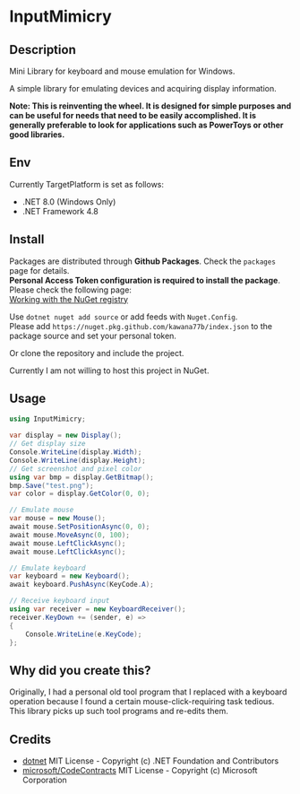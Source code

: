 # InputMimicry

## Description

Mini Library for keyboard and mouse emulation for Windows.

A simple library for emulating devices and acquiring display information.

**Note: This is reinventing the wheel. It is designed for simple purposes and can be useful for needs that need to be easily accomplished. It is generally preferable to look for applications such as PowerToys or other good libraries.**

## Env

Currently TargetPlatform is set as follows:

- .NET 8.0 (Windows Only)
- .NET Framework 4.8

## Install

Packages are distributed through **Github Packages**. Check the `packages` page for details.  
**Personal Access Token configuration is required to install the package**. Please check the following page:  
[Working with the NuGet registry](https://docs.github.com/en/packages/working-with-a-github-packages-registry/working-with-the-nuget-registry#authenticating-with-a-personal-access-token)

Use `dotnet nuget add source` or add feeds with `Nuget.Config`.  
Please add `https://nuget.pkg.github.com/kawana77b/index.json` to the package source and set your personal token.

Or clone the repository and include the project.

Currently I am not willing to host this project in NuGet.

## Usage

```csharp
using InputMimicry;

var display = new Display();
// Get display size
Console.WriteLine(display.Width);
Console.WriteLine(display.Height);
// Get screenshot and pixel color
using var bmp = display.GetBitmap();
bmp.Save("test.png");
var color = display.GetColor(0, 0);

// Emulate mouse
var mouse = new Mouse();
await mouse.SetPositionAsync(0, 0);
await mouse.MoveAsync(0, 100);
await mouse.LeftClickAsync();
await mouse.LeftClickAsync();

// Emulate keyboard
var keyboard = new Keyboard();
await keyboard.PushAsync(KeyCode.A);

// Receive keyboard input
using var receiver = new KeyboardReceiver();
receiver.KeyDown += (sender, e) =>
{
    Console.WriteLine(e.KeyCode);
};
```

## Why did you create this?

Originally, I had a personal old tool program that I replaced with a keyboard operation because I found a certain mouse-click-requiring task tedious.
This library picks up such tool programs and re-edits them.

## Credits

- [dotnet](https://github.com/dotnet/runtime) MIT License - Copyright (c) .NET Foundation and Contributors
- [microsoft/CodeContracts](https://github.com/microsoft/CodeContracts/tree/master) MIT License - Copyright (c) Microsoft Corporation

